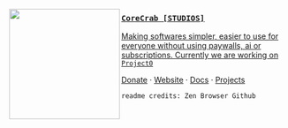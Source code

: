 <a href="https://corecrab.com/"><img src="https://i.imgur.com/rEChcp9.png" align="left" width="200"/>
 
 ### `CoreCrab [STUDIOS]`
 
 Making softwares simpler, easier to use for everyone without using paywalls, ai or subscriptions. Currently we are working on `Project0`
 
 <a href="https://ko-fi.com/corecrab">Donate</a> ·
 <a href="https://corecrab.com">Website</a> ·
 <a href="https://corecrab.gitbook.io/docs">Docs</a> ·
 <a href="https://corecrab.com/projects">Projects</a>

    readme credits: Zen Browser Github
